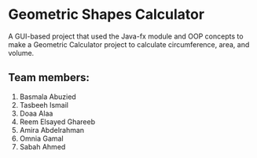 # Geometric Shapes Calculator
A GUI-based project that used the Java-fx module and OOP concepts to make a Geometric Calculator project to calculate circumference, area, and volume.

## Team members:
1. Basmala Abuzied
2. Tasbeeh Ismail 
3. Doaa Alaa
4. Reem Elsayed Ghareeb
5. Amira Abdelrahman
6. Omnia Gamal
7. Sabah Ahmed

